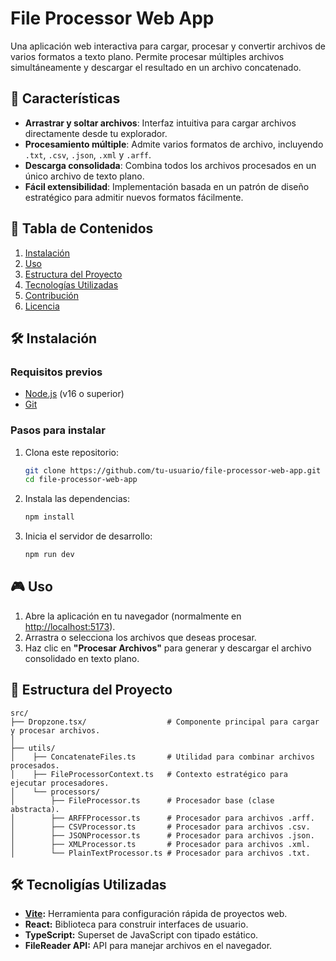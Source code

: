 # File Processor Web App

Una aplicación web interactiva para cargar, procesar y convertir archivos de varios formatos a texto plano. Permite procesar múltiples archivos simultáneamente y descargar el resultado en un archivo concatenado.

## 🚀 Características

- **Arrastrar y soltar archivos**: Interfaz intuitiva para cargar archivos directamente desde tu explorador.
- **Procesamiento múltiple**: Admite varios formatos de archivo, incluyendo `.txt`, `.csv`, `.json`, `.xml` y `.arff`.
- **Descarga consolidada**: Combina todos los archivos procesados en un único archivo de texto plano.
- **Fácil extensibilidad**: Implementación basada en un patrón de diseño estratégico para admitir nuevos formatos fácilmente.

## 📂 Tabla de Contenidos

1. [Instalación](#instalación)
2. [Uso](#uso)
3. [Estructura del Proyecto](#estructura-del-proyecto)
4. [Tecnologías Utilizadas](#tecnologías-utilizadas)
5. [Contribución](#contribución)
6. [Licencia](#licencia)

## 🛠 Instalación

### Requisitos previos
- [Node.js](https://nodejs.org/) (v16 o superior)
- [Git](https://git-scm.com/)

### Pasos para instalar

1. Clona este repositorio:
   ```bash
   git clone https://github.com/tu-usuario/file-processor-web-app.git
   cd file-processor-web-app
   ```
2. Instala las dependencias:
   ```bash
   npm install
   ```
3. Inicia el servidor de desarrollo:
   ```bash
   npm run dev
   ```
## 🎮 Uso

1. Abre la aplicación en tu navegador (normalmente en [http://localhost:5173](http://localhost:5173)).
2. Arrastra o selecciona los archivos que deseas procesar.
3. Haz clic en **"Procesar Archivos"** para generar y descargar el archivo consolidado en texto plano.

## 🧱 Estructura del Proyecto

```plaintext
src/
├── Dropzone.tsx/                  # Componente principal para cargar y procesar archivos.
│           
├── utils/
│    ├── ConcatenateFiles.ts       # Utilidad para combinar archivos procesados.
│    ├── FileProcessorContext.ts   # Contexto estratégico para ejecutar procesadores.
│    └── processors/
│        ├── FileProcessor.ts      # Procesador base (clase abstracta).
│        ├── ARFFProcessor.ts      # Procesador para archivos .arff.
│        ├── CSVProcessor.ts       # Procesador para archivos .csv.
│        ├── JSONProcessor.ts      # Procesador para archivos .json.
│        ├── XMLProcessor.ts       # Procesador para archivos .xml.
│        └── PlainTextProcessor.ts # Procesador para archivos .txt.
```
## 🛠️ Tecnoligías Utilizadas
- **[Vite](https://vitejs.dev/):** Herramienta para configuración rápida de proyectos web.
- **React:** Biblioteca para construir interfaces de usuario.
- **TypeScript:** Superset de JavaScript con tipado estático.
- **FileReader API:** API para manejar archivos en el navegador.
